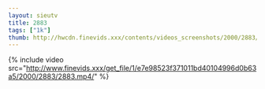 ```yaml
--- 
layout: sieutv
title: 2883
tags: ["1k"]
thumb: http://hwcdn.finevids.xxx/contents/videos_screenshots/2000/2883/preview.mp4.jpg
---
```

{% include video src="http://www.finevids.xxx/get_file/1/e7e98523f371011bd40104996d0b63a5/2000/2883/2883.mp4/" %} 
